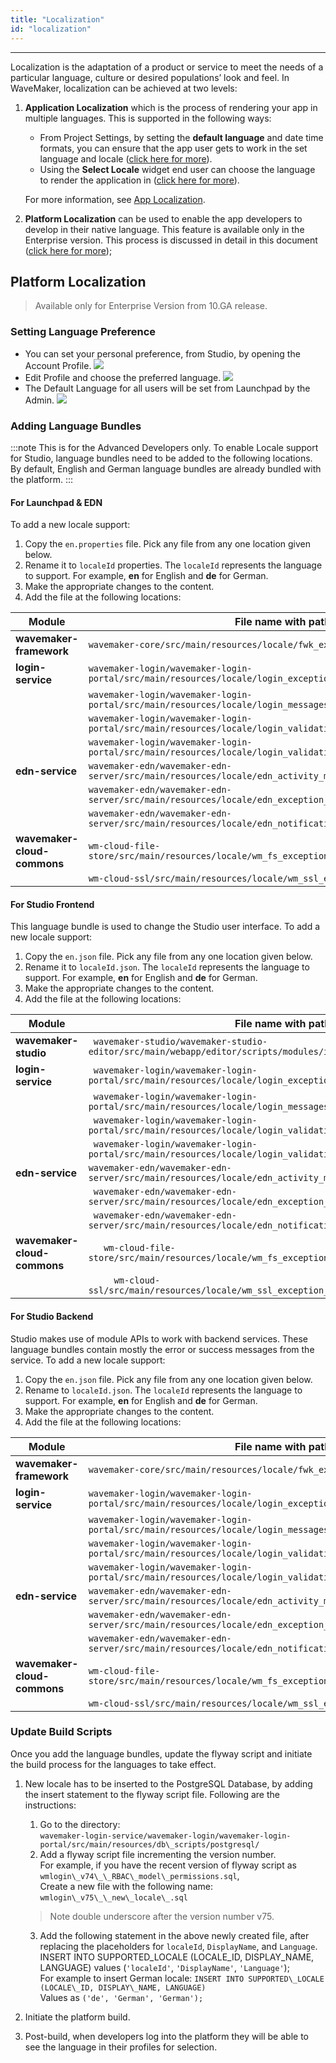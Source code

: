 ```yaml
---
title: "Localization"
id: "localization"
---
```

---
Localization is the adaptation of a product or service to meet the needs of a particular language, culture or desired populations’ look and feel. In WaveMaker, localization can be achieved at two levels:

1. **Application Localization** which is the process of rendering your app in multiple languages. This is supported in the following ways:
    
    - From Project Settings, by setting the **default language** and date time formats, you can ensure that the app user gets to work in the set language and locale ([click here for more](/learn/how-tos/setting-language-date-format/)).
    - Using the **Select Locale** widget end user can choose the language to render the application in ([click here for more](/learn/app-development/widgets/form-widgets/select-locale-usage/)).
    
    For more information, see [App Localization](/learn/how-tos/localization-wavemaker-apps/).

2. **Platform Localization** can be used to enable the app developers to develop in their native language. This feature is available only in the Enterprise version. This process is discussed in detail in this document ([click here for more](#platform_locale));

## Platform Localization

> Available only for Enterprise Version from 10.GA release.

### Setting Language Preference

- You can set your personal preference, from Studio, by opening the Account Profile. [![](/learn/assets/locale_profile.png)](/learn/assets/locale_profile.png)
- Edit Profile and choose the preferred language. [![](/learn/assets/locale_profile_edit.png)](/learn/assets/locale_profile_edit.png)
- The Default Language for all users will be set from Launchpad by the Admin. [![](/learn/assets/locale_default.png)](/learn/assets/locale_default.png)

### Adding Language Bundles

:::note
This is for the Advanced Developers only. To enable Locale support for Studio, language bundles need to be added to the following locations. By default, English and German language bundles are already bundled with the platform.
:::

#### For Launchpad & EDN 

To add a new locale support:
1. Copy the `en.properties` file. Pick any file from any one location given below.
2. Rename it to `localeId` properties. The `localeId` represents the language to support. For example, **en** for English and **de** for German.
3. Make the appropriate changes to the content.
4. Add the file at the following locations:

| Module | File name with path |
| --- | --- |
| **wavemaker-framework** | `wavemaker-core/src/main/resources/locale/fwk_exception_messages_.properties` |
| **login-service** |`wavemaker-login/wavemaker-login-portal/src/main/resources/locale/login_exception_messages_.properties` |
||`wavemaker-login/wavemaker-login-portal/src/main/resources/locale/login_messages_.properties` |  	
||`wavemaker-login/wavemaker-login-portal/src/main/resources/locale/login_validation_error_messages_.properties`
|| 	`wavemaker-login/wavemaker-login-portal/src/main/resources/locale/login_validation_messages_.properties`|
| **edn-service** | `wavemaker-edn/wavemaker-edn-server/src/main/resources/locale/edn_activity_messages_.properties`|
|| 	`wavemaker-edn/wavemaker-edn-server/src/main/resources/locale/edn_exception_messages_.properties` |
|| 	`wavemaker-edn/wavemaker-edn-server/src/main/resources/locale/edn_notification_messages_.properties` |
| **wavemaker-cloud-commons** | `wm-cloud-file-store/src/main/resources/locale/wm_fs_exception_messages_.properties`|
|| 	`wm-cloud-ssl/src/main/resources/locale/wm_ssl_exception_messages_.properties` |

        
#### For Studio Frontend
This language bundle is used to change the Studio user interface. To add a new locale support:
1. Copy the `en.json` file. Pick any file from any one location given below.
2. Rename  it to `localeId.json`. The `localeId` represents the language to support. For example, **en** for English and **de** for German.
3. Make the appropriate changes to the content.
4. Add the file at the following locations:

| Module | File name with path |
| --- | --- |
| **wavemaker-studio** | ` wavemaker-studio/wavemaker-studio-editor/src/main/webapp/editor/scripts/modules/i18n/messages` |
| **login-service** | ` wavemaker-login/wavemaker-login-portal/src/main/resources/locale/login_exception_messages_.properties` |
||` wavemaker-login/wavemaker-login-portal/src/main/resources/locale/login_messages_.properties`|
||`	wavemaker-login/wavemaker-login-portal/src/main/resources/locale/login_validation_error_messages_.properties`|
||`	wavemaker-login/wavemaker-login-portal/src/main/resources/locale/login_validation_messages_.properties`|
|**edn-service** | `wavemaker-edn/wavemaker-edn-server/src/main/resources/locale/edn_activity_messages_.properties`|
||`	wavemaker-edn/wavemaker-edn-server/src/main/resources/locale/edn_exception_messages_.properties`|
||`	wavemaker-edn/wavemaker-edn-server/src/main/resources/locale/edn_notification_messages_.properties`|
| **wavemaker-cloud-commons** | ` 	wm-cloud-file-store/src/main/resources/locale/wm_fs_exception_messages_.properties`|
||` 	wm-cloud-ssl/src/main/resources/locale/wm_ssl_exception_messages_.properties`|

        
#### For Studio Backend 
Studio makes use of module APIs to work with backend services. These language bundles contain mostly the error or success messages from the service. To add a new locale support:
1. Copy the `en.json` file. Pick any file from any one location given below.
2. Rename to `localeId.json`. The `localeId` represents the language to support. For example, **en** for English and **de** for German.
3. Make the appropriate changes to the content.
4. Add the file at the following locations:
        
| Module | File name with path |
| --- | --- |
| **wavemaker-framework** | `wavemaker-core/src/main/resources/locale/fwk_exception_messages_.properties` |
| **login-service** | `wavemaker-login/wavemaker-login-portal/src/main/resources/locale/login_exception_messages_.properties`|
||`wavemaker-login/wavemaker-login-portal/src/main/resources/locale/login_messages_.properties`|
||`wavemaker-login/wavemaker-login-portal/src/main/resources/locale/login_validation_error_messages_.properties`|
||`wavemaker-login/wavemaker-login-portal/src/main/resources/locale/login_validation_messages_.properties`|
| **edn-service** | `wavemaker-edn/wavemaker-edn-server/src/main/resources/locale/edn_activity_messages_.properties`|
||`wavemaker-edn/wavemaker-edn-server/src/main/resources/locale/edn_exception_messages_.properties`|
||`wavemaker-edn/wavemaker-edn-server/src/main/resources/locale/edn_notification_messages_.properties`|
| **wavemaker-cloud-commons** | `wm-cloud-file-store/src/main/resources/locale/wm_fs_exception_messages_.properties`|
||`wm-cloud-ssl/src/main/resources/locale/wm_ssl_exception_messages_.properties`|



### Update Build Scripts

Once you add the language bundles, update the flyway script and initiate the build process for the languages to take effect.

1. New locale has to be inserted to the PostgreSQL Database, by adding the insert statement to the flyway script file. Following are the instructions:
    1. Go to the directory:   
`wavemaker-login-service/wavemaker-login/wavemaker-login-portal/src/main/resources/db\_scripts/postgresql/`
    2. Add a flyway script file incrementing the version number.  
    For example, if you have the recent version of flyway script as 
    `wmlogin\_v74\_\_RBAC\_model\_permissions.sql`,  
    Create a new file with the following name:  
    `wmlogin\_v75\_\_new\_locale\_.sql`  

    > Note double underscore after the version number v75.

    3. Add the following statement in the above newly created file, after replacing the placeholders for `localeId`, `DisplayName`, and `Language`.  
    INSERT INTO SUPPORTED\_LOCALE (LOCALE\_ID, DISPLAY\_NAME, LANGUAGE) values (`'localeId'`, `'DisplayName'`, `'Language'`);  
    For example to insert German locale: 
    `INSERT INTO SUPPORTED\_LOCALE (LOCALE\_ID, DISPLAY\_NAME, LANGUAGE)`  
    Values as `('de', 'German', 'German');`
2. Initiate the platform build.
3. Post-build, when developers log into the platform they will be able to see the language in their profiles for selection.
